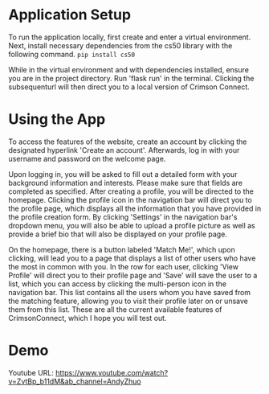 # Application Setup
To run the application locally, first create and enter a virtual environment. 
Next, install necessary dependencies from the cs50 library with the following command.
    ```
    pip install cs50
    ```

While in the virtual environment and with dependencies installed, ensure you are in the project directory.
Run 'flask run' in the terminal. Clicking the subsequenturl will then direct you to a local version of Crimson Connect. 

# Using the App
To access the features of the website, create an account by clicking the designated hyperlink 'Create an account'. Afterwards, log in with your username and password on the welcome page.

Upon logging in, you will be asked to fill out a detailed form with your background information and interests. Please make sure that fields are completed as specified. After creating a profile, you will be directed to the homepage. Clicking the profile icon in the navigation bar will direct you to the profile page, which displays all the information that you have provided in the profile creation form. By clicking 'Settings' in the navigation bar's dropdown menu, you will also be able to upload a profile picture as well as provide a brief bio that will also be displayed on your profile page.

On the homepage, there is a button labeled 'Match Me!', which upon clicking, will lead you to a page that displays a list of other users who have the most in common with you. In the row for each user, clicking 'View Profile' will direct you to their profile page and 'Save' will save the user to a list, which you can access by clicking the multi-person icon in the navigation bar. This list contains all the users whom you have saved from the matching feature, allowing you to visit their profile later on or unsave them from this list. These are all the current available features of CrimsonConnect, which I hope you will test out.

# Demo
Youtube URL:
https://www.youtube.com/watch?v=ZvtBp_b11dM&ab_channel=AndyZhuo

